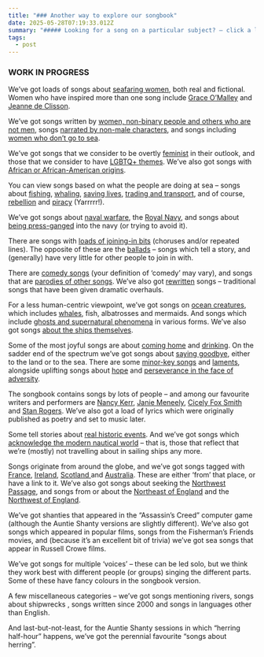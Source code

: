 ```yaml
---
title: "### Another way to explore our songbook"
date: 2025-05-28T07:19:33.012Z
summary: "##### Looking for a song on a particular subject? – click a link"
tags:
  - post
---
```

### W﻿ORK IN PROGRESS

We’ve got loads of songs about [seafaring women](/tags/seafaring_women/), both real and fictional. Women who have inspired more than one song include [Grace O’Malley](/tags/grace_omalley/) and [Jeanne de Clisson](/tags/jeanne_de_clisson/).

We’ve got songs written by [women, non-binary people and others who are not men](/tags/non-male_writer/), songs [narrated by non-male characters](/tags/non-male_narrator/), and songs including [women who don’t go to sea](/tags/women_on_the_shore/).

We’ve got songs that we consider to be overtly [feminist](/tags/feminist/) in their outlook, and those that we consider to have [LGBTQ+ themes](/tags/lgbtq_plus/). We’ve also got songs with [African or African-American origins](/tags/african_or_african-american_origin/).

You can view songs based on what the people are doing at sea – songs about [fishing](/tags/fishing/), [whaling](/tags/whaling/), [saving lives](/tags/lifeboats/), [trading and transport](/tags/maritime_trade/), and of course, [rebellion](/tags/rebellion/) and [piracy](/tags/piracy/) (Yarrrrr!). 

We’ve got songs about [naval warfare](/tags/naval_warfare), the [Royal Navy](/tags/Royal__Navy), and songs about [being press-ganged](/tags/impressment) into the navy (or trying to avoid it). 

There are songs with [loads of joining-in bits](/tags/more_chorus_than_verse) (choruses and/or repeated lines). The opposite of these are the [ballads](/tags/ballad) – songs which tell a story, and (generally) have very little for other people to join in with.

There are [comedy songs](/tags/comedy) (your definition of ‘comedy’ may vary), and songs that are [parodies of other songs](/tags/parody). We’ve also got [rewritten](/tags/rewritten) songs – traditional songs that have been given dramatic overhauls. 

For a less human-centric viewpoint, we’ve got songs on [ocean creatures](/tags/sea_creatures), which includes [whales](/tags/whales), fish, albatrosses and mermaids. And songs which include [ghosts and supernatural phenomena](/tags/supernatural/) in various forms. We’ve also got songs [about the ships themselves](/tags/ship/).

Some of the most joyful songs are about [coming home](/tags/coming_home) and [drinking](/tags/drinking). On the sadder end of the spectrum we’ve got songs about [saying goodbye](/tags/farewell), either to the land or to the sea. There are some [minor-key songs](/tags/minor_key) and [laments](/tags/lament), alongside uplifting songs about [hope](/tags/hope) and [perseverance in the face of adversity](/tags/perseverence).

The songbook contains songs by lots of people – and among our favourite writers and performers are [Nancy Kerr](/tags/nancy_kerr/), [Janie Meneely](/tags/Jane_Meneely/), [Cicely Fox Smith](/tags/Cicely_Fox_Smith) and [Stan Rogers](/tags/Stan_Rogers/). We’ve also got a load of lyrics which were originally published as poetry and set to music later.

Some tell stories about [real historic events](/tags/historic_events/). And we’ve got songs which [acknowledge the modern nautical world](/tags/modern_seafaring/) – that is, those that reflect that we’re (mostly) not travelling about in sailing ships any more.

Songs originate from around the globe, and we’ve got songs tagged with [France](/tags/France/), [Ireland](/tags/Ireland/), [Scotland ](/tags/Scotland/)and [Australia](/tags/Australia/). These are either ‘from’ that place, or have a link to it. We’ve also got songs about seeking the [Northwest Passage](/tags/northwest_passage/), and songs from or about the [Northeast of England](/tags/northeast_england/) and the [Northwest of England](/tags/northwest_england/).

We’ve got shanties that appeared in the “Assassin’s Creed” computer game (although the Auntie Shanty versions are slightly different). We’ve also got songs which appeared in popular films, songs from the Fisherman’s Friends movies, and (because it’s an excellent bit of trivia) we’ve got sea songs that appear in Russell Crowe films.

We’ve got songs for multiple ‘voices’ – these can be led solo, but we think they work best with different people (or groups) singing the different parts. Some of these have fancy colours in the songbook version.

A few miscellaneous categories – we’ve got songs mentioning rivers, songs about shipwrecks , songs written since 2000 and songs in languages other than English. 

And last-but-not-least, for the Auntie Shanty sessions in which “herring half-hour” happens, we’ve got the perennial favourite “songs about herring”.
